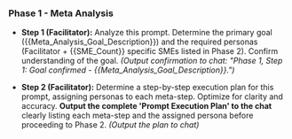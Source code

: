 ### Phase 1 - Meta Analysis

*   **Step 1 (Facilitator):** Analyze this prompt. Determine the primary goal ({{Meta_Analysis_Goal_Description}}) and the required personas (Facilitator + {{SME_Count}} specific SMEs listed in Phase 2). Confirm understanding of the goal.
    *(Output confirmation to chat: "Phase 1, Step 1: Goal confirmed - {{Meta_Analysis_Goal_Description}}.")*

*   **Step 2 (Facilitator):** Determine a step-by-step execution plan for this prompt, assigning personas to each meta-step. Optimize for clarity and accuracy. **Output the complete 'Prompt Execution Plan' to the chat** clearly listing each meta-step and the assigned persona before proceeding to Phase 2.
    *(Output the plan to chat)* 